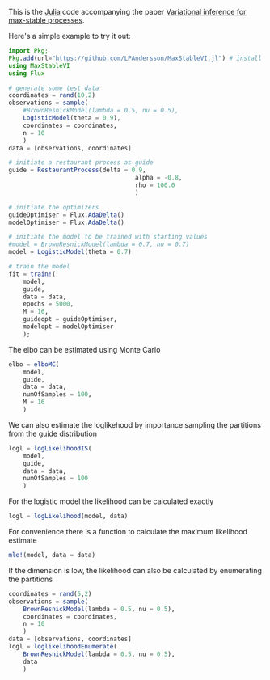 This is the [Julia](https://julialang.org/downloads/) code accompanying the paper [Variational inference for max-stable processes](https://arxiv.org/abs/2212.07210).

Here's a simple example to try it out:
```julia
import Pkg;
Pkg.add(url="https://github.com/LPAndersson/MaxStableVI.jl") # install this package
using MaxStableVI
using Flux

# generate some test data
coordinates = rand(10,2)
observations = sample(
    #BrownResnickModel(lambda = 0.5, nu = 0.5), 
    LogisticModel(theta = 0.9),
    coordinates = coordinates, 
    n = 10
    )
data = [observations, coordinates]

# initiate a restaurant process as guide
guide = RestaurantProcess(delta = 0.9, 
                                   alpha = -0.8, 
                                   rho = 100.0
                                   )

# initiate the optimizers
guideOptimiser = Flux.AdaDelta()
modelOptimiser = Flux.AdaDelta()

# initiate the model to be trained with starting values
#model = BrownResnickModel(lambda = 0.7, nu = 0.7)
model = LogisticModel(theta = 0.7)

# train the model
fit = train!(
    model,
    guide,
    data = data,
    epochs = 5000, 
    M = 16,
    guideopt = guideOptimiser,
    modelopt = modelOptimiser
    );
```
The elbo can be estimated using Monte Carlo
```julia
elbo = elboMC(
    model, 
    guide, 
    data = data,
    numOfSamples = 100,
    M = 16
    )
```
We can also estimate the loglikehood by importance sampling the partitions from the guide distribution
```julia
logl = logLikelihoodIS(
    model, 
    guide, 
    data = data, 
    numOfSamples = 100
    )
```
For the logistic model the likelihood can be calculated exactly
```julia
logl = logLikelihood(model, data)
```
For convenience there is a function to calculate the maximum likelihood estimate
```julia
mle!(model, data = data)
```
If the dimension is low, the likelihood can also be calculated by enumerating the partitions
```julia
coordinates = rand(5,2)
observations = sample(
    BrownResnickModel(lambda = 0.5, nu = 0.5), 
    coordinates = coordinates, 
    n = 10
    )
data = [observations, coordinates]
logl = loglikelihoodEnumerate(
    BrownResnickModel(lambda = 0.5, nu = 0.5), 
    data
    )
```